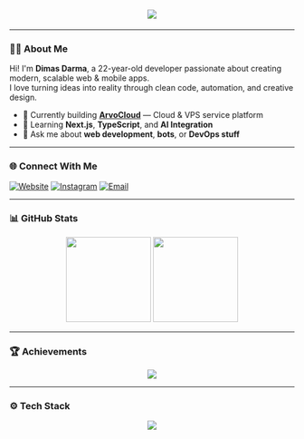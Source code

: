 <h1 align="center">
  <img src="https://readme-typing-svg.herokuapp.com?color=40A597&size=28&center=true&vCenter=true&width=700&lines=Hey+there!+I'm+Dimas+Darma👋;Full-Stack+Developer+|+Mobile+App+Builder+|+Bot+Creator;Passionate+about+Web+Tech,+Automation,+and+Design" />
</h1>

---

### 👨‍💻 About Me
Hi! I'm **Dimas Darma**, a 22-year-old developer passionate about creating modern, scalable web & mobile apps.  
I love turning ideas into reality through clean code, automation, and creative design.

- 💼 Currently building **[ArvoCloud](https://arvocloud.web.id)** — Cloud & VPS service platform  
- 🧠 Learning **Next.js**, **TypeScript**, and **AI Integration**  
- 💬 Ask me about **web development**, **bots**, or **DevOps stuff**

---

### 🌐 Connect With Me
[![Website](https://img.shields.io/badge/dimasdarma.id-%230077B5.svg?&style=for-the-badge&logo=internetexplorer&logoColor=white)](https://dimasdarma.id)
[![Instagram](https://img.shields.io/badge/@dimazdarmaa-%23E4405F.svg?&style=for-the-badge&logo=instagram&logoColor=white)](https://instagram.com/dimazdarmaa)
[![Email](https://img.shields.io/badge/dimasdarma48@gmail.com-D14836?style=for-the-badge&logo=gmail&logoColor=white)](mailto:dimasdarma48@gmail.com)

---

### 📊 GitHub Stats
<p align="center">
  <img height="150px" src="https://github-readme-stats.vercel.app/api?username=DimasDarma11&show_icons=true&theme=tokyonight&hide_border=true" />
  <img height="150px" src="https://github-readme-stats.vercel.app/api/top-langs/?username=DimasDarma11&layout=compact&theme=tokyonight&hide_border=true" />
</p>

---

### 🏆 Achievements
<p align="center">
  <img src="https://github-profile-trophy.vercel.app/?username=DimasDarma11&theme=radical&no-bg=true&margin-w=10" />
</p>

---

### ⚙️ Tech Stack
<p align="center">
  <img src="https://skillicons.dev/icons?i=html,css,js,ts,react,nextjs,tailwind,nodejs,express,python,mysql,mongodb,linux,git,vercel" />
</p>

